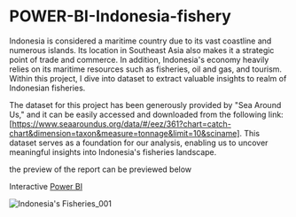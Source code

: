 # POWER-BI-Indonesia-fishery


Indonesia is considered a maritime country due to its vast coastline and numerous islands. Its location in Southeast Asia also makes it a strategic point of trade and commerce. In addition, Indonesia's economy heavily relies on its maritime resources such as fisheries, oil and gas, and tourism. Within this project, I dive into dataset to extract valuable insights to realm of Indonesian fisheries. 


The dataset for this project has been generously provided by "Sea Around Us," and it can be easily accessed and downloaded from the following link: [https://www.seaaroundus.org/data/#/eez/361?chart=catch-chart&dimension=taxon&measure=tonnage&limit=10&sciname]. This dataset serves as a foundation for our analysis, enabling us to uncover meaningful insights into Indonesia's fisheries landscape.


the preview of the report can be previewed below 

Interactive [Power BI](https://app.powerbi.com/view?r=eyJrIjoiOGI4OGQ1NWYtMDEwNC00MmU4LTkyZmUtYmE5ZDE3NjZkZWI1IiwidCI6ImM2ZTU0OWIzLTVmNDUtNDAzMi1hYWU5LWQ0MjQ0ZGM1YjJjNCJ9)

![Indonesia's Fisheries_001](https://github.com/MuhammadFakhrurradhi/POWER-BI-Indonesia-fishery/assets/131879017/5e88f610-7596-4e7b-8293-f07b20dc27cc)
